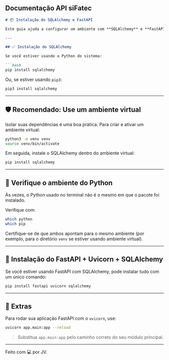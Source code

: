 ## Documentação API siFatec
```markdown
# 📦 Instalação do SQLAlchemy e FastAPI

Este guia ajuda a configurar um ambiente com **SQLAlchemy** e **FastAPI**, incluindo recomendações sobre o uso de ambiente virtual.

---

## ✅ Instalação do SQLAlchemy

Se você estiver usando o Python do sistema:

```bash
pip install sqlalchemy
```

Ou, se estiver usando `pip3`:

```bash
pip3 install sqlalchemy
```

---

## 🛡️ Recomendado: Use um ambiente virtual

Isolar suas dependências é uma boa prática. Para criar e ativar um ambiente virtual:

```bash
python3 -m venv venv
source venv/bin/activate
```

Em seguida, instale o SQLAlchemy dentro do ambiente virtual:

```bash
pip install sqlalchemy
```

---

## 🧪 Verifique o ambiente do Python

Às vezes, o Python usado no terminal não é o mesmo em que o pacote foi instalado.

Verifique com:

```bash
which python
which pip
```

Certifique-se de que ambos apontam para o mesmo ambiente (por exemplo, para o diretório `venv` se estiver usando ambiente virtual).

---

## 🚀 Instalação do FastAPI + Uvicorn + SQLAlchemy

Se você estiver usando FastAPI com SQLAlchemy, pode instalar tudo com um único comando:

```bash
pip install fastapi uvicorn sqlalchemy
```

---

## 📝 Extras

Para rodar sua aplicação FastAPI com o `uvicorn`, use:

```bash
uvicorn app.main:app --reload
```

> Substitua `app.main:app` pelo caminho correto do seu módulo principal.

---

Feito com 💻 por JV.
